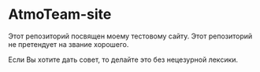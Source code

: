 # AtmoTeam-site
Этот репозиторий посвящен моему тестовому сайту.
Этот репозиторий не претендует на звание хорошего.

Если Вы хотите дать совет, то делайте это без нецезурной лексики.
